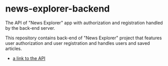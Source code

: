 # news-explorer-backend

The API of "News Explorer" app with authorization and registration handled by the back-end server.

This repository contains back-end of "News Explorer" project that features user authorization and user registration and handles users and saved articles.

* [a link to the API](https://api.explorernewsapp.students.nomoreparties.site)

